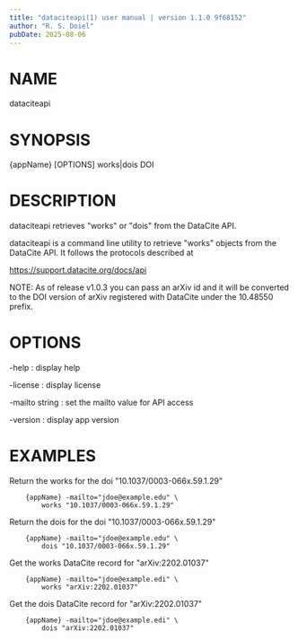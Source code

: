 ```yaml
---
title: "dataciteapi(1) user manual | version 1.1.0 9f68152"
author: "R. S. Doiel"
pubDate: 2025-08-06
---
```


# NAME

dataciteapi

# SYNOPSIS

{appName} [OPTIONS] works|dois DOI

# DESCRIPTION

dataciteapi retrieves "works" or "dois" from the DataCite API.

dataciteapi is a command line utility to retrieve "works" objects
from the DataCite API. It follows the protocols described at

  https://support.datacite.org/docs/api

NOTE: As of release v1.0.3 you can pass an arXiv id and it will be
converted to the DOI version of arXiv registered with DataCite
under the 10.48550 prefix.

# OPTIONS

-help
: display help

-license
: display license

-mailto string
: set the mailto value for API access

-version
: display app version

# EXAMPLES

Return the works for the doi "10.1037/0003-066x.59.1.29"

~~~
    {appName} -mailto="jdoe@example.edu" \
        works "10.1037/0003-066x.59.1.29"
~~~

Return the dois for the doi "10.1037/0003-066x.59.1.29"

~~~
    {appName} -mailto="jdoe@example.edu" \
        dois "10.1037/0003-066x.59.1.29"
~~~

Get the works DataCite record for "arXiv:2202.01037"

~~~
    {appName} -mailto="jdoe@example.edi" \
	    works "arXiv:2202.01037"
~~~

Get the dois DataCite record for "arXiv:2202.01037"

~~~
    {appName} -mailto="jdoe@example.edi" \
	    dois "arXiv:2202.01037"
~~~

